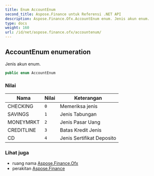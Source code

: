 ```yaml
---
title: Enum AccountEnum
second_title: Aspose.Finance untuk Referensi .NET API
description: Aspose.Finance.Ofx.AccountEnum enum. Jenis akun enum.
type: docs
weight: 160
url: /id/net/aspose.finance.ofx/accountenum/
---
```

## AccountEnum enumeration

Jenis akun enum.

```csharp
public enum AccountEnum
```

### Nilai

| Nama | Nilai | Keterangan |
| --- | --- | --- |
| CHECKING | `0` | Memeriksa jenis |
| SAVINGS | `1` | Jenis Tabungan |
| MONEYMRKT | `2` | Jenis Pasar Uang |
| CREDITLINE | `3` | Batas Kredit Jenis |
| CD | `4` | Jenis Sertifikat Deposito |

### Lihat juga

* ruang nama [Aspose.Finance.Ofx](../../aspose.finance.ofx/)
* perakitan [Aspose.Finance](../../)


